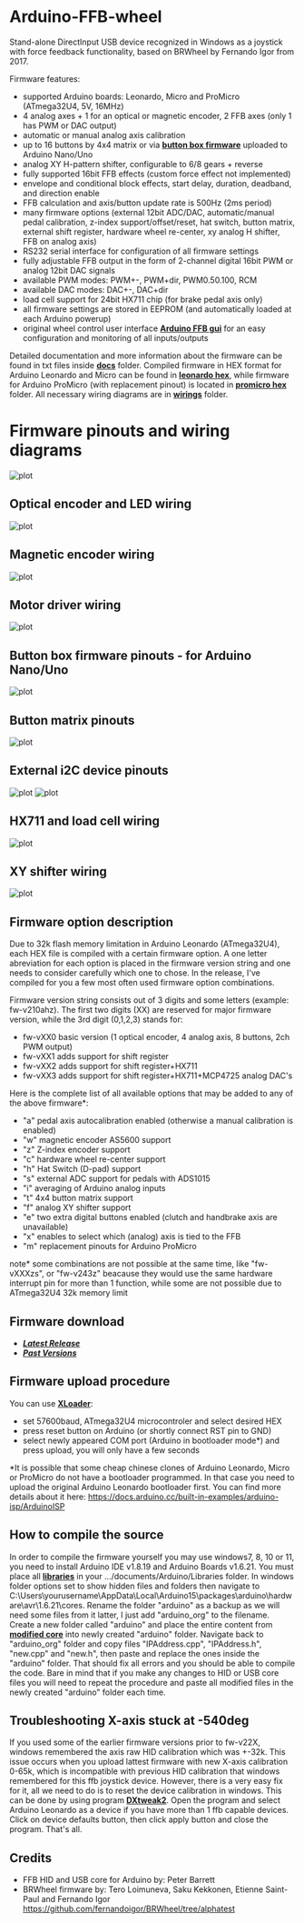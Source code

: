 # Arduino-FFB-wheel
Stand-alone DirectInput USB device recognized in Windows as a joystick with force feedback functionality, based on BRWheel by Fernando Igor from 2017.

Firmware features:
- supported Arduino boards: Leonardo, Micro and ProMicro (ATmega32U4, 5V, 16MHz)
- 4 analog axes + 1 for an optical or magnetic encoder, 2 FFB axes (only 1 has PWM or DAC output)
- automatic or manual analog axis calibration
- up to 16 buttons by 4x4 matrix or via **[button box firmware](https://github.com/ranenbg/Arduino-FFB-wheel/tree/master/tx_rw_ferrari_458_wheel_emu_16buttons)** uploaded to Arduino Nano/Uno
- analog XY H-pattern shifter, configurable to 6/8 gears + reverse
- fully supported 16bit FFB effects (custom force effect not implemented)
- envelope and conditional block effects, start delay, duration, deadband, and direction enable
- FFB calculation and axis/button update rate is 500Hz (2ms period)
- many firmware options (external 12bit ADC/DAC, automatic/manual pedal calibration, z-index support/offset/reset, hat switch, button matrix, external shift register, hardware wheel re-center, xy analog H shifter, FFB on analog axis)
- RS232 serial interface for configuration of all firmware settings
- fully adjustable FFB output in the form of 2-channel digital 16bit PWM or analog 12bit DAC signals
- available PWM modes: PWM+-, PWM+dir, PWM0.50.100, RCM
- available DAC modes: DAC+-, DAC+dir
- load cell support for 24bit HX711 chip (for brake pedal axis only)
- all firmware settings are stored in EEPROM (and automatically loaded at each Arduino powerup)
- original wheel control user interface **[Arduino FFB gui](https://github.com/ranenbg/Arduino-FFB-gui)** for an easy configuration and monitoring of all inputs/outputs 

Detailed documentation and more information about the firmware can be found in txt files inside **[docs](https://github.com/ranenbg/Arduino-FFB-wheel/tree/master/brWheel_my/docs)** folder. Compiled firmware in HEX format for Arduino Leonardo and Micro can be found in **[leonardo hex](https://github.com/ranenbg/Arduino-FFB-wheel/tree/master/brWheel_my/leonardo%20hex)**, while firmware for Arduino ProMicro (with replacement pinout) is located in **[promicro hex](https://github.com/ranenbg/Arduino-FFB-wheel/tree/master/brWheel_my/promicro%20hex)** folder. All necessary wiring diagrams are in **[wirings](https://github.com/ranenbg/Arduino-FFB-wheel/tree/master/brWheel_my/wirings)** folder.

# Firmware pinouts and wiring diagrams
![plot](./brWheel_my/wirings/Firmware-v24x%20pinout.png)
## Optical encoder and LED wiring
![plot](./brWheel_my/wirings/encoder_ffb_clip_led_wiring_diagram.png)
## Magnetic encoder wiring
![plot](./brWheel_my/wirings/as5600_wiring_diagram.png)
## Motor driver wiring
![plot](./brWheel_my/wirings/bts7960_wiring_diagram.png)
## Button box firmware pinouts - for Arduino Nano/Uno
![plot](./brWheel_my/wirings/Firmware-vXX1%20button%20box%20pinout.png)
## Button matrix pinouts
![plot](./brWheel_my/wirings/button_matrix_wiring_diagram.png)
## External i2C device pinouts
![plot](./brWheel_my/wirings/ads1015_wiring_diagram.png)
![plot](./brWheel_my/wirings/mcp4725_wiring_diagram.png)
## HX711 and load cell wiring
![plot](./brWheel_my/wirings/HX711_load_cell_wiring_diagram.png)
## XY shifter wiring
![plot](./brWheel_my/wirings/XY_shifter_wiring_diagram.png)

## Firmware option description
Due to 32k flash memory limitation in Arduino Leonardo (ATmega32U4), each HEX file is compiled with a certain firmware option. A one letter abreviation for each option is placed in the firmware version string and one needs to consider carefully which one to chose. In the release, I've compiled for you a few most often used firmware option combinations.

Firmware version string consists out of 3 digits and some letters (example: fw-v210ahz). The first two digits (XX) are reserved for major firmware version, while the 3rd digit (0,1,2,3) stands for:
- fw-vXX0 basic version (1 optical encoder, 4 analog axis, 8 buttons, 2ch PWM output)
- fw-vXX1 adds support for shift register 
- fw-vXX2 adds support for shift register+HX711
- fw-vXX3 adds support for shift register+HX711+MCP4725 analog DAC's

 Here is the complete list of all available options that may be added to any of the above firmware*:
- "a" pedal axis autocalibration enabled (otherwise a manual calibration is enabled)
- "w" magnetic encoder AS5600 support
- "z" Z-index encoder support
- "c" hardware wheel re-center support
- "h" Hat Switch (D-pad) support
- "s" external ADC support for pedals with ADS1015
- "i" averaging of Arduino analog inputs
- "t" 4x4 button matrix support
- "f" analog XY shifter support
- "e" two extra digital buttons enabled (clutch and handbrake axis are unavailable)
- "x" enables to select which (analog) axis is tied to the FFB
- "m" replacement pinouts for Arduino ProMicro

note* some combinations are not possible at the same time, like "fw-vXXXzs", or "fw-v243z" beacause they would use the same hardware interrupt pin for more than 1 function, while some are not possible due to ATmega32U4 32k memory limit

## Firmware download

+ ***[Latest Release](https://github.com/ranenbg/Arduino-FFB-wheel/releases/latest)***
+ ***[Past Versions](https://github.com/ranenbg/Arduino-FFB-wheel/releases)***

## Firmware upload procedure
You can use **[XLoader](https://github.com/ranenbg/Arduino-FFB-wheel/tree/master/XLoader)**:
- set 57600baud, ATmega32U4 microcontroler and select desired HEX
- press reset button on Arduino (or shortly connect RST pin to GND)
- select newly appeared COM port (Arduino in bootloader mode*) and press upload, you will only have a few seconds

*It is possible that some cheap chinese clones of Arduino Leonardo, Micro or ProMicro do not have a bootloader programmed. In that case you need to upload the original Arduino Leonardo bootloader first. You can find more details about it here: https://docs.arduino.cc/built-in-examples/arduino-isp/ArduinoISP

## How to compile the source
In order to compile the firmware yourself you may use windows7, 8, 10 or 11, you need to install Arduino IDE v1.8.19 and Arduino Boards v1.6.21. You must place all **[libraries](https://github.com/ranenbg/Arduino-FFB-wheel/tree/master/arduino-1.8.5/libraries)** in your .../documents/Arduino/Libraries folder. In windows folder options set to show hidden files and folders then navigate to C:\Users\yourusername\AppData\Local\Arduino15\packages\arduino\hardware\avr\1.6.21\cores. Rename the folder "arduino" as a backup as we will need some files from it latter, I just add "arduino_org" to the filename. Create a new folder called "arduino" and place the entire content from  **[modified core](https://github.com/ranenbg/Arduino-FFB-wheel/tree/master/arduino-1.8.5/hardware/arduino/cores/arduino)** into newly created "arduino" folder. Navigate back to "arduino_org" folder and copy files "IPAddress.cpp", "IPAddress.h", "new.cpp" and "new.h", then paste and replace the ones inside the "arduino" folder. That should fix all errors and you should be able to compile the code. Bare in mind that if you make any changes to HID or USB core files you will need to repeat the procedure and paste all modified files in the newly created "arduino" folder each time.

## Troubleshooting X-axis stuck at -540deg
If you used some of the earlier firmware versions prior to fw-v22X, windows remembered the axis raw HID calibration which was +-32k. This issue occurs when you upload lattest firmware with new X-axis calibration 0-65k, which is incompatible with previous HID calibration that windows remembered for this ffb joystick device. However, there is a very easy fix for it, all we need to do is to reset the device calibration in windows. This can be done by using program **[DXtweak2](https://github.com/ranenbg/Arduino-FFB-wheel/tree/master/FFB_misc_programs)**. Open the program and select Arduino Leonardo as a device if you have more than 1 ffb capable devices. Click on device defaults button, then click apply button and close the program. That's all.

## Credits

- FFB HID and USB core for Arduino by: Peter Barrett
- BRWheel firmware by: Tero Loimuneva, Saku Kekkonen, Etienne Saint-Paul and Fernando Igor
https://github.com/fernandoigor/BRWheel/tree/alphatest
